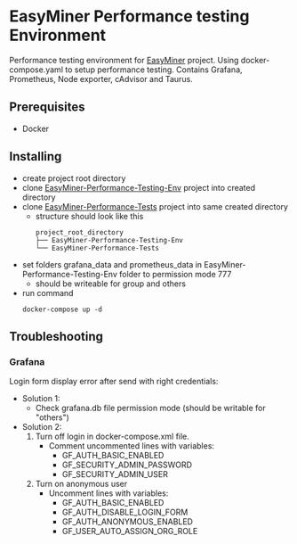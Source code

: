 # EasyMiner Performance testing Environment

Performance testing environment for [EasyMiner](https://github.com/KIZI/EasyMiner) project. Using docker-compose.yaml to setup performance testing. Contains Grafana, Prometheus, Node exporter, cAdvisor and Taurus.

## Prerequisites

* Docker

## Installing

* create project root directory
* clone [EasyMiner-Performance-Testing-Env](https://github.com/wr-tty/EasyMiner-Performance-Testing-Env) project into created directory
* clone [EasyMiner-Performance-Tests](https://github.com/wr-tty/EasyMiner-Performance-Tests) project into same created directory
    * structure should look like this
        ~~~
        project_root_directory
        ├── EasyMiner-Performance-Testing-Env
        └── EasyMiner-Performance-Tests
        ~~~
* set folders grafana_data and prometheus_data in EasyMiner-Performance-Testing-Env folder to permission mode 777
    * should be writeable for group and others
* run command
    ~~~
    docker-compose up -d
    ~~~
    
## Troubleshooting

### Grafana
    
Login form display error after send with right credentials:

* Solution 1:
    * Check grafana.db file permission mode (should be writable for "others")
* Solution 2:
    1. Turn off login in docker-compose.xml file. 
        * Comment uncommented lines with variables:
            * GF_AUTH_BASIC_ENABLED
            * GF_SECURITY_ADMIN_PASSWORD
            * GF_SECURITY_ADMIN_USER
    2. Turn on anonymous user
        * Uncomment lines with variables: 
            * GF_AUTH_BASIC_ENABLED
            * GF_AUTH_DISABLE_LOGIN_FORM
            * GF_AUTH_ANONYMOUS_ENABLED
            * GF_USER_AUTO_ASSIGN_ORG_ROLE

